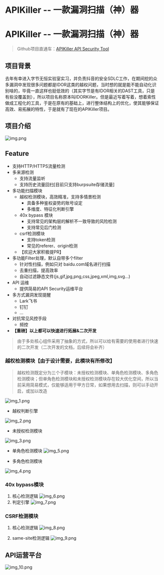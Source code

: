 # APIKiller -- 一款漏洞扫描（神）器


# APIKiller -- 一款漏洞扫描（神）器

> Github项目直通车：[APIKiller API Security Tool](https://github.com/Aur0ra-m/APIKiller)

## 项目背景

去年有幸进入字节无恒实验室实习，并负责抖音的安全SDLC工作，在期间挖的众多漏洞中发现很多问题都是IDOR这类的越权问题，当时想的就是能不能自动化识别啥的，毕竟一直这样也挺低效的（其实字节是有IDOR相关的DAST工具，只是有些没覆盖到），所以项目名称原本叫IDORKiller。但是最近写着写着，想着索性做成工程化的工具，于是在原有的基础上，进行整体结构上的优化，使其能够保证高效、易拓展的特性，于是就有了现在的APIKiller项目。


## 项目介绍

![img.png](/images/imgs/3_APIKiller/img.png)

## Feature
- 支持HTTP/HTTPS流量检测
- 多来源检测
  - 支持流量监听
  - 支持历史流量回扫\[目前只支持burpsuite存储流量\]
- 多功能扫描模块
  - 越权检测模块，高效精准，支持多情景检测
    - 具备多种鉴权姿势的账号设定
    - 多维度、特征化判断引擎
  - 40x bypass 模块
    - 支持常见的架构层的解析不一致导致的风险检测
    - 支持常见后门检测
  - csrf检测模块
    - 支持token检测
    - 常见的referer、origin检测
  - 【欢迎大家积极提PR】
- 多功能Filter处理，默认自带多个filter
  - 针对性扫描，例如只对 baidu.com域名进行扫描
  - 去重扫描，提高效率
  - 自动过滤静态文件(js,gif,jpg,png,css,jpeg,xml,img,svg...)
- API 运维
  - 提供简易的API Security运维平台
- 多方式漏洞发现提醒
  - Lark飞书
  - 钉钉
  - ...
- 对抗常见风控手段
  - 频控
- **【重磅】以上都可以快速进行拓展&二次开发**

> 由于多处核心组件采用了抽象的方式，所以可以给有需要的使用者进行快速的二次开发（二次开发的文档，后续将会补齐）

### 越权检测模块【由于设计需要，此模块有所修改】

> 越权检测既定分为三个子模块：未授权检测模块、单角色检测模块、多角色检测模块；但单角色检测模块和未授权检测模块存在较大优化空间，所以当前采用简易模式，仅能够适用于甲方日常，如果想用去扫描，则可以手动开启，或加以改造

![img_1.png](/images/imgs/3_APIKiller/img_1.png)


- 越权判断引擎

![img_2.png](/images/imgs/3_APIKiller/img_2.png)

- 未授权检测模块

![img_3.png](/images/imgs/3_APIKiller/img_3.png)

- 单角色检测模块
![img_5.png](/images/imgs/3_APIKiller/img_5.png)


- 多角色检测模块

![img_4.png](/images/imgs/3_APIKiller/img_4.png)

### 40x bypass模块
1. 核心检测逻辑
![img_6.png](/images/imgs/3_APIKiller/img_6.png)
2. 判定引擎
![img_7.png](/images/imgs/3_APIKiller/img_7.png)

### CSRF检测模块
1. 核心检测逻辑
![img_8.png](/images/imgs/3_APIKiller/img_8.png)

2. same-site检测逻辑
![img_9.png](/images/imgs/3_APIKiller/img_9.png)


## API运营平台

![img_10.png](/images/imgs/3_APIKiller/img_10.png)


